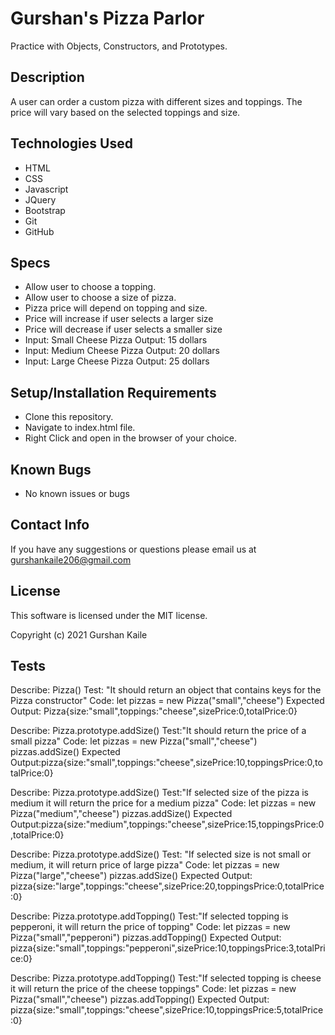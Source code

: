 # Gurshan's Pizza Parlor

Practice with Objects, Constructors, and Prototypes.

## Description

A user can order a custom pizza with different sizes and toppings. The price will vary based on the selected toppings and size. 

## Technologies Used

* HTML
* CSS
* Javascript
* JQuery
* Bootstrap
* Git 
* GitHub

## Specs

* Allow user to choose a topping. 
* Allow user to choose a size of pizza.
* Pizza price will depend on topping and size.
* Price will increase if user selects a larger size
* Price will decrease if user selects a smaller size
* Input: Small Cheese Pizza Output: 15 dollars
* Input: Medium Cheese Pizza Output: 20 dollars
* Input: Large Cheese Pizza Output: 25 dollars 



## Setup/Installation Requirements

* Clone this repository.
* Navigate to index.html file.
* Right Click and open in the browser of your choice.

## Known Bugs

* No known issues or bugs

## Contact Info

If you have any suggestions or questions please email us at gurshankaile206@gmail.com

## License 

This software is licensed under the MIT license. 

Copyright (c) 2021 Gurshan Kaile

## Tests

Describe: Pizza()
Test: "It should return an object that contains keys for the Pizza constructor"
Code: let pizzas = new Pizza("small","cheese")
Expected Output: Pizza{size:"small",toppings:"cheese",sizePrice:0,totalPrice:0} 

Describe: Pizza.prototype.addSize()
Test:"It should return the price of a small pizza"
Code: 
let pizzas = new Pizza("small","cheese")
pizzas.addSize()
Expected Output:pizza{size:"small",toppings:"cheese",sizePrice:10,toppingsPrice:0,totalPrice:0} 

Describe: Pizza.prototype.addSize()
Test:"If selected size of the pizza is medium it will return the price for a medium pizza"
Code:
let pizzas = new Pizza("medium","cheese")
 pizzas.addSize()
Expected Output:pizza{size:"medium",toppings:"cheese",sizePrice:15,toppingsPrice:0,totalPrice:0}

Describe: Pizza.prototype.addSize()
Test: "If selected size is not small or medium, it will return price of large pizza" 
Code: 
let pizzas = new Pizza("large","cheese")
 pizzas.addSize()
Expected Output: pizza{size:"large",toppings:"cheese",sizePrice:20,toppingsPrice:0,totalPrice:0} 

Describe: Pizza.prototype.addTopping()
Test:"If selected topping is pepperoni, it will return the price of topping"
Code:
let pizzas = new Pizza("small","pepperoni")
pizzas.addTopping()
Expected Output: pizza{size:"small",toppings:"pepperoni",sizePrice:10,toppingsPrice:3,totalPrice:0} 

Describe: Pizza.prototype.addTopping()
Test:"If selected topping is cheese it will return the price of the cheese toppings"
Code:
let pizzas = new Pizza("small","cheese")
pizzas.addTopping()
Expected Output: pizza{size:"small",toppings:"cheese",sizePrice:10,toppingsPrice:5,totalPrice:0} 


